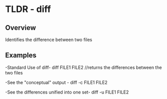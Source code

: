 TLDR - diff
==========

Overview
--------

Identifies the difference between two files 

Examples
--------

-Standard Use of diff-
	diff FILE1 FILE2 //returns the differences between the two files

-See the "conceptual" output -
	diff -c FILE1 FILE2

-See the differences unified into one set-
	diff -u FILE1 FILE2


